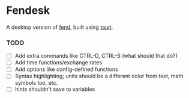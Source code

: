 # Fendesk
A desktop version of [fend](https://printfn.github.io/fend/), built using [tauri](https://tauri.app).

### TODO
- [ ] Add extra commands like CTRL-D, CTRL-S (what should that do?)
- [ ] Add time functions/exchange rates
- [ ] Add options like config-defined functions
- [ ] Syntax highlighting; units should be a different color from text, math symbols too, etc.
- [ ] hints shouldn't save to variables